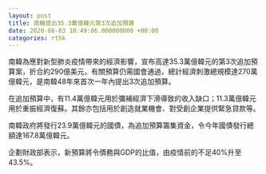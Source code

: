 ```yaml
---
layout: post
title: 南韓提出35.3萬億韓元第3次追加預算
date: 2020-06-03 10:49:06.000000000 +08:00
categories: rthk
---
```


南韓為應對新型肺炎疫情帶來的經濟影響，宣布高達35.3萬億韓元的第3次追加預算案，折合約290億美元，有關預算仍需國會通過，總計經濟刺激總規模達270萬億韓元，是南韓48年來首次一年內提出3次追加預算。

在追加預算中，有11.4萬億韓元用於彌補經濟下滑導致的收入缺口；11.3萬億韓元用於重振經濟復蘇。其餘亦包括用於創造就業機會、對受創企業提供緊急貸款等。

南韓政府將發行23.9萬億韓元的國債，為追加預算籌集資金，令今年國債發行總額達167.8萬億韓元。

企劃財政部表示，新預算將令債務與GDP的比值，由疫情前的不足40%升至43.5%。
